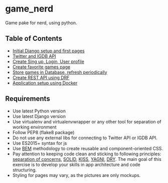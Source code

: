 # game_nerd
Game pake for nerd, using python.


## Table of Contents

* [Initial Django setup and first pages](./initial-setup-n-pages/readme.md)
* [Twitter and IGDB API](./twitter-igdb-api/readme.md)
* [Create Sing up, Login, User profile](./signup-n-user-profile/readme.md)
* [Create favorite games page](./favorite-games/readme.md)
* [Store games in Database, refresh periodically](./game-model-n-celery/readme.md)
* [Create REST API using DRF](./drf-rest-api/readme.md)
* [Application setup using Docker](./django-docker-setup/readme.md)

## Requirements

* Use latest Python version
* Use latest Django version
* Use virtualenv and virtualenvwrapper or any other tool for separation of working environment
* Follow PEP8 (flake8 package)
* Do not use any external libs for connecting to Twitter API or IGDB API.
* Use ES2015+ syntax for js
* Use [BEM](https://ru.bem.info/) methodology to create reusable and component-oriented CSS.
* Pay attention to keeping code clean and sticking to following principles: [separation of concerns](https://en.wikipedia.org/wiki/Separation_of_concerns), [SOLID](https://en.wikipedia.org/wiki/SOLID_(object-oriented_design)), [KISS](http://enterprisecraftsmanship.com/2015/06/15/kiss-revisited/), [YAGNI](http://enterprisecraftsmanship.com/2015/06/11/yagni-revisited/), [DRY](http://enterprisecraftsmanship.com/2015/09/11/dry-revisited/). The main goal of this exercise is to develop your skills in app architecture and code structuring.
* Styling for pages may vary, as the pictures are only mockups.
